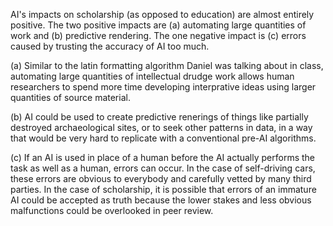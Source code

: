 AI's impacts on scholarship (as opposed to education) are almost entirely positive.  The two positive impacts are (a) automating large quantities of work and (b) predictive rendering.  The one negative impact is (c) errors caused by trusting the accuracy of AI too much.

(a) Similar to the latin formatting algorithm Daniel was talking about in class, automating large quantities of intellectual drudge work allows human researchers to spend more time developing interprative ideas using larger quantities of source material.

(b) AI could be used to create predictive renerings of things like partially destroyed archaeological sites, or to seek other patterns in data, in a way that would be very hard to replicate with a conventional pre-AI algorithms.

(c) If an AI is used in place of a human before the AI actually performs the task as well as a human, errors can occur.  In the case of self-driving cars, these errors are obvious to everybody and carefully vetted by many third parties.  In the case of scholarship, it is possible that errors of an immature AI could be accepted as truth because the lower stakes and less obvious malfunctions could be overlooked in peer review.
